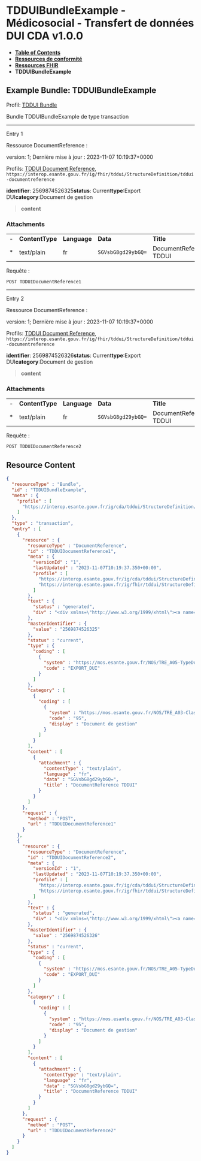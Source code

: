 # TDDUIBundleExample - Médicosocial - Transfert de données DUI CDA v1.0.0

* [**Table of Contents**](toc.md)
* [**Ressources de conformité**](ressources_conformite.md)
* [**Ressources FHIR**](artifacts.md)
* **TDDUIBundleExample**

## Example Bundle: TDDUIBundleExample

Profil: [TDDUI Bundle](StructureDefinition-tddui-bundle.md)

Bundle TDDUIBundleExample de type transaction

-------

Entry 1

Ressource DocumentReference :

> 

version: 1; Dernière mise à jour : 2023-11-07 10:19:37+0000

Profils: [TDDUI Document Reference](StructureDefinition-tddui-documentreference.md), `https://interop.esante.gouv.fr/ig/fhir/tddui/StructureDefinition/tddui-documentreference`

**identifier**: 2569874526325**status**: Current**type**:Export DUI**category**:Document de gestion
> **content**

### Attachments

| | | | | |
| :--- | :--- | :--- | :--- | :--- |
| - | **ContentType** | **Language** | **Data** | **Title** |
| * | text/plain | fr | `SGVsbG8gd29ybGQ=` | DocumentReference TDDUI |



Requête :

```
POST TDDUIDocumentReference1

```

-------

Entry 2

Ressource DocumentReference :

> 

version: 1; Dernière mise à jour : 2023-11-07 10:19:37+0000

Profils: [TDDUI Document Reference](StructureDefinition-tddui-documentreference.md), `https://interop.esante.gouv.fr/ig/fhir/tddui/StructureDefinition/tddui-documentreference`

**identifier**: 2569874526326**status**: Current**type**:Export DUI**category**:Document de gestion
> **content**

### Attachments

| | | | | |
| :--- | :--- | :--- | :--- | :--- |
| - | **ContentType** | **Language** | **Data** | **Title** |
| * | text/plain | fr | `SGVsbG8gd29ybGQ=` | DocumentReference TDDUI |



Requête :

```
POST TDDUIDocumentReference2

```



## Resource Content

```json
{
  "resourceType" : "Bundle",
  "id" : "TDDUIBundleExample",
  "meta" : {
    "profile" : [
      "https://interop.esante.gouv.fr/ig/cda/tddui/StructureDefinition/tddui-bundle"
    ]
  },
  "type" : "transaction",
  "entry" : [
    {
      "resource" : {
        "resourceType" : "DocumentReference",
        "id" : "TDDUIDocumentReference1",
        "meta" : {
          "versionId" : "1",
          "lastUpdated" : "2023-11-07T10:19:37.350+00:00",
          "profile" : [
            "https://interop.esante.gouv.fr/ig/cda/tddui/StructureDefinition/tddui-documentreference",
            "https://interop.esante.gouv.fr/ig/fhir/tddui/StructureDefinition/tddui-documentreference"
          ]
        },
        "text" : {
          "status" : "generated",
          "div" : "<div xmlns=\"http://www.w3.org/1999/xhtml\"><a name=\"DocumentReference_TDDUIDocumentReference1\"> </a><p class=\"res-header-id\"><b>Narratif généré : RéférenceDocument TDDUIDocumentReference1</b></p><a name=\"TDDUIDocumentReference1\"> </a><a name=\"hcTDDUIDocumentReference1\"> </a><div style=\"display: inline-block; background-color: #d9e0e7; padding: 6px; margin: 4px; border: 1px solid #8da1b4; border-radius: 5px; line-height: 60%\"><p style=\"margin-bottom: 0px\">version: 1; Dernière mise à jour : 2023-11-07 10:19:37+0000</p><p style=\"margin-bottom: 0px\">Profils: <a href=\"StructureDefinition-tddui-documentreference.html\">TDDUI Document Reference</a>, <code>https://interop.esante.gouv.fr/ig/fhir/tddui/StructureDefinition/tddui-documentreference</code></p></div><p><b>masterIdentifier</b>: 2569874526325</p><p><b>status</b>: Current</p><p><b>type</b>: <span title=\"Codes:{https://mos.esante.gouv.fr/NOS/TRE_A05-TypeDocComplementaire/FHIR/TRE-A05-TypeDocComplementaire EXPORT_DUI}\">Export DUI</span></p><p><b>category</b>: <span title=\"Codes:{https://mos.esante.gouv.fr/NOS/TRE_A03-ClasseDocument/FHIR/TRE-A03-ClasseDocument 95}\">Document de gestion</span></p><blockquote><p><b>content</b></p><h3>Attachments</h3><table class=\"grid\"><tr><td style=\"display: none\">-</td><td><b>ContentType</b></td><td><b>Language</b></td><td><b>Data</b></td><td><b>Title</b></td></tr><tr><td style=\"display: none\">*</td><td>text/plain</td><td>French</td><td><code>SGVsbG8gd29ybGQ=</code></td><td>DocumentReference TDDUI</td></tr></table></blockquote></div>"
        },
        "masterIdentifier" : {
          "value" : "2569874526325"
        },
        "status" : "current",
        "type" : {
          "coding" : [
            {
              "system" : "https://mos.esante.gouv.fr/NOS/TRE_A05-TypeDocComplementaire/FHIR/TRE-A05-TypeDocComplementaire",
              "code" : "EXPORT_DUI"
            }
          ]
        },
        "category" : [
          {
            "coding" : [
              {
                "system" : "https://mos.esante.gouv.fr/NOS/TRE_A03-ClasseDocument/FHIR/TRE-A03-ClasseDocument",
                "code" : "95",
                "display" : "Document de gestion"
              }
            ]
          }
        ],
        "content" : [
          {
            "attachment" : {
              "contentType" : "text/plain",
              "language" : "fr",
              "data" : "SGVsbG8gd29ybGQ=",
              "title" : "DocumentReference TDDUI"
            }
          }
        ]
      },
      "request" : {
        "method" : "POST",
        "url" : "TDDUIDocumentReference1"
      }
    },
    {
      "resource" : {
        "resourceType" : "DocumentReference",
        "id" : "TDDUIDocumentReference2",
        "meta" : {
          "versionId" : "1",
          "lastUpdated" : "2023-11-07T10:19:37.350+00:00",
          "profile" : [
            "https://interop.esante.gouv.fr/ig/cda/tddui/StructureDefinition/tddui-documentreference",
            "https://interop.esante.gouv.fr/ig/fhir/tddui/StructureDefinition/tddui-documentreference"
          ]
        },
        "text" : {
          "status" : "generated",
          "div" : "<div xmlns=\"http://www.w3.org/1999/xhtml\"><a name=\"DocumentReference_TDDUIDocumentReference2\"> </a><p class=\"res-header-id\"><b>Narratif généré : RéférenceDocument TDDUIDocumentReference2</b></p><a name=\"TDDUIDocumentReference2\"> </a><a name=\"hcTDDUIDocumentReference2\"> </a><div style=\"display: inline-block; background-color: #d9e0e7; padding: 6px; margin: 4px; border: 1px solid #8da1b4; border-radius: 5px; line-height: 60%\"><p style=\"margin-bottom: 0px\">version: 1; Dernière mise à jour : 2023-11-07 10:19:37+0000</p><p style=\"margin-bottom: 0px\">Profils: <a href=\"StructureDefinition-tddui-documentreference.html\">TDDUI Document Reference</a>, <code>https://interop.esante.gouv.fr/ig/fhir/tddui/StructureDefinition/tddui-documentreference</code></p></div><p><b>masterIdentifier</b>: 2569874526326</p><p><b>status</b>: Current</p><p><b>type</b>: <span title=\"Codes:{https://mos.esante.gouv.fr/NOS/TRE_A05-TypeDocComplementaire/FHIR/TRE-A05-TypeDocComplementaire EXPORT_DUI}\">Export DUI</span></p><p><b>category</b>: <span title=\"Codes:{https://mos.esante.gouv.fr/NOS/TRE_A03-ClasseDocument/FHIR/TRE-A03-ClasseDocument 95}\">Document de gestion</span></p><blockquote><p><b>content</b></p><h3>Attachments</h3><table class=\"grid\"><tr><td style=\"display: none\">-</td><td><b>ContentType</b></td><td><b>Language</b></td><td><b>Data</b></td><td><b>Title</b></td></tr><tr><td style=\"display: none\">*</td><td>text/plain</td><td>French</td><td><code>SGVsbG8gd29ybGQ=</code></td><td>DocumentReference TDDUI</td></tr></table></blockquote></div>"
        },
        "masterIdentifier" : {
          "value" : "2569874526326"
        },
        "status" : "current",
        "type" : {
          "coding" : [
            {
              "system" : "https://mos.esante.gouv.fr/NOS/TRE_A05-TypeDocComplementaire/FHIR/TRE-A05-TypeDocComplementaire",
              "code" : "EXPORT_DUI"
            }
          ]
        },
        "category" : [
          {
            "coding" : [
              {
                "system" : "https://mos.esante.gouv.fr/NOS/TRE_A03-ClasseDocument/FHIR/TRE-A03-ClasseDocument",
                "code" : "95",
                "display" : "Document de gestion"
              }
            ]
          }
        ],
        "content" : [
          {
            "attachment" : {
              "contentType" : "text/plain",
              "language" : "fr",
              "data" : "SGVsbG8gd29ybGQ=",
              "title" : "DocumentReference TDDUI"
            }
          }
        ]
      },
      "request" : {
        "method" : "POST",
        "url" : "TDDUIDocumentReference2"
      }
    }
  ]
}

```
